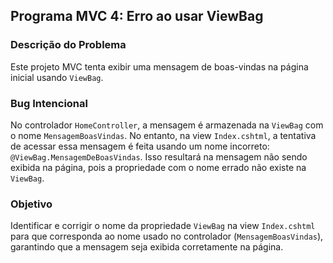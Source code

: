 
## Programa MVC 4: Erro ao usar ViewBag

### Descrição do Problema
Este projeto MVC tenta exibir uma mensagem de boas-vindas na página inicial usando `ViewBag`.

### Bug Intencional
No controlador `HomeController`, a mensagem é armazenada na `ViewBag` com o nome `MensagemBoasVindas`. No entanto, na view `Index.cshtml`, a tentativa de acessar essa mensagem é feita usando um nome incorreto: `@ViewBag.MensagemDeBoasVindas`. Isso resultará na mensagem não sendo exibida na página, pois a propriedade com o nome errado não existe na `ViewBag`.

### Objetivo
Identificar e corrigir o nome da propriedade `ViewBag` na view `Index.cshtml` para que corresponda ao nome usado no controlador (`MensagemBoasVindas`), garantindo que a mensagem seja exibida corretamente na página.

